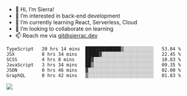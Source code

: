 - 👋 Hi, I’m Sierra!
- 👀 I’m interested in back-end development
- 🌱 I’m currently learning React, Serverless, Cloud
- 💞️ I’m looking to collaborate on learning
- 📫 Reach me via git@sierrac.dev

<!--START_SECTION:waka-->

```text
TypeScript   20 hrs 14 mins  █████████████▒░░░░░░░░░░░   53.04 %
JSX          8 hrs 34 mins   █████▓░░░░░░░░░░░░░░░░░░░   22.45 %
SCSS         4 hrs 8 mins    ██▓░░░░░░░░░░░░░░░░░░░░░░   10.83 %
JavaScript   3 hrs 34 mins   ██▒░░░░░░░░░░░░░░░░░░░░░░   09.35 %
JSON         0 hrs 46 mins   ▓░░░░░░░░░░░░░░░░░░░░░░░░   02.00 %
GraphQL      0 hrs 42 mins   ▒░░░░░░░░░░░░░░░░░░░░░░░░   01.83 %
```

<!--END_SECTION:waka-->


![](https://hit.yhype.me/github/profile?user_id=7351311)
